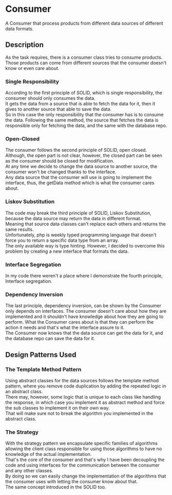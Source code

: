 # Consumer
A Consumer that process products from different data sources of different data formats.

## Description
As the task requires, there is a consumer class tries to consume products.\
Those products can come from different sources that the consumer doesn't know or even care about.

### Single Responsibility
According to the first principle of SOLID, which is single responsibility, the consumer should only consumes the data.\
It gets the data from a source that is able to fetch the data for it, then it gives to another source that able to save the data.\
So in this case the only responsibility that the consumer has is to consume the data.
Following the same method, the source that fetches the data is responsible only for fetching the data, and the same with the database repo.

### Open-Closed
The consumer follows the second principle of SOLID, open closed.\
Although, the open part is not clear, however, the closed part can be seen as the consumer should be closed for modification.\
At any time we decide to change the data source to another source, the consumer won't be changed thanks to the interface.\
Any data source that the consumer will use is going to implement the interface, thus, the getData method which is what the consumer cares about.

### Liskov Substitution
The code may break the third principle of SOLID, Liskov Substitution, because the data source may return the data in different format.\
Meaning that source data classes can't replace each others and returns the same results.\
Unfortunately, php is weekly typed programming language that doesn't force you to return a specific data type from an array.\
The only available way is type hinting. However, I decided to overcome this problem by creating a new interface that formats the data.

### Interface Segregation
In my code there weren't a place where I demonstrate the fourth principle, Interface segregation.

### Dependency Inversion 
The last principle, dependency inversion, can be shown by the Consumer only depends on interfaces.
The consumer doesn't care about how they are implemented and it shouldn't have knowledge about how they are going to perform.
What the Consumer cares about is that they can perform the action it needs and that's what the interface assure to it.\
The Consumer now knows that the data source can get the data for it, and the database repo can save the data for it. 

## Design Patterns Used

### The Template Method Pattern
Using abstract classes for the data sources follows the template method pattern, where you remove code duplication by adding the repeated logic in an abstract class.\
There may, however, some logic that is unique to each class like handling the response, in which case you implement it as abstract method and force the sub classes to implement it on their own way.\
That will make sure not to break the algorithm you implemented in the abstract class.

### The Strategy
With the strategy pattern we encapsulate specific families of algorithms allowing the client class responsible for using those algorithms to have no knowledge of the actual implementation.\
That's the core of the consumer and that's why I have been decoupling the code and using interfaces for the communication between the consumer and any other classes.\
By doing so we can easily change the implementation of the algorithms that the consumer uses with letting the consumer know about that.\
The same concept introduced in the SOLID too.
